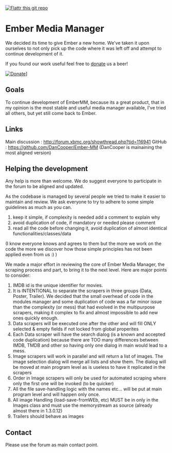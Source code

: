 [![Flattr this git repo](http://api.flattr.com/button/flattr-badge-large.png)](https://flattr.com/submit/auto?user_id=bodrick&url=https://github.com/bodrick/Ember-MM&title=EmberMM&language=en_GB&tags=github&category=software) 
# Ember Media Manager

We decided its time to give Ember a new home. We've taken it upon ourselves to not only pick up the code where it was left off and attempt to continue development of it.

If you found our work useful feel free to [donate](https://www.paypal.com/cgi-bin/webscr?cmd=_donations&business=VWVJCUV3KAUX2&lc=CH&item_name=Ember%2dTeam%3a%20DanCooper%2c%20m%2esavazzi%20%26%20Cocotus&currency_code=USD&bn=PP%2dDonationsBF%3abtn_donateCC_LG%2egif%3aNonHosted) us a beer!

[![Donate](https://www.paypalobjects.com/en_US/i/btn/btn_donate_SM.gif)](https://www.paypal.com/cgi-bin/webscr?cmd=_donations&business=VWVJCUV3KAUX2&lc=CH&item_name=Ember%2dTeam%3a%20DanCooper%2c%20m%2esavazzi%20%26%20Cocotus&currency_code=USD&bn=PP%2dDonationsBF%3abtn_donateCC_LG%2egif%3aNonHosted)]

## Goals
To continue development of EmberMM, because its a great product, that in my opinion is the most stable and useful media manager available, I've tried all others, but yet still come back to Ember.

## Links
Main discussion : http://forum.xbmc.org/showthread.php?tid=116941
GitHub : https://github.com/DanCooper/Ember-MM
(DanCooper is mainaining the most aligned version)

## Helping the development
Any help is more than welcome. We do suggest everyone to participate in the forum to be aligned and updated.

As the codebase is managed by several people we tried to make it easier to maintain and review. We ask everyone to try to adhere to some simple guidelines as much as you can.
1) keep it simple, if complexity is needed add a comment to explain why
2) avoid duplication of code, if mandatory or needed please comment
3) read all the code before changing it, avoid duplication of almost identical functionalities/classes/data

(I know everyone knows and agrees to them but the more we work on the code the more we discover how those simple principles has not been applied even from us :) )

We made a major effort in reviewing the core of Ember Media Manager, the scraping process and part, to bring it to the next level. Here are major points to consider:
1) IMDB id is the unique identifier for movies.
2) It is INTENTIONAL to separate the scrapers in three groups (Data, Poster, Trailer). We decided that the small overhead of code in the modules manager and some duplication of code was a far minor issue than the complexity (or mess) that had evolved in the multipurpose scrapers, making it complex to fix and almost impossible to add new ones quickly enough.
3) Data scrapers will be executed one after the other and will fill ONLY selected & empty fields if not locked from global properites
4) Each Data scraper will have the search dialog (is a known and accepted code duplication) because there are TOO many differences between IMDB, TMDB and other so having only one dialog in main would lead to a mess.
5) Image scrapers will work in parallel and will return a list of images. The image selection dialog will merge all lists and show them. The dialog will be moved at main program level as is useless to have it replicated in the scrapers
6) Order in Image scrapers will only be used for automated scraping where only the first one will be invoked (to be quicker)
7) All the file save-handling logic with the names etc... will be put at main program level and will happen only once.
8) All image Handling (load-save-fromWEb, etc) MUST be in only in the Images class and must use the memorystream as source (already almost there in 1.3.0.12)
9) Trailers should behave as images


## Contact
Please use the forum as main contact point.
